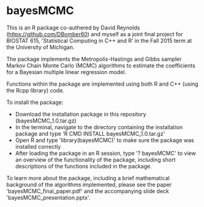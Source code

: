 # bayesMCMC

This is an R package co-authered by David Reynolds (https://github.com/DBomber60) and myself as a joint final project for BIOSTAT 615, 'Statistical Computing in C++ and R' in the Fall 2015 term at the University of Michigan.

The package implements the Metropolis-Hastings and Gibbs sampler Markov Chain Monte Carlo (MCMC) algorithms to estimate the coefficients for a Bayesian multiple linear regression model.

Functions within the package are implemented using both R and C++ (using the Rcpp library) code.

To install the package:
* Download the installation package in this repository (bayesMCMC_1.0.tar.gz)
* In the terminal, navigate to the directory containing the installation package and type 'R CMD INSTALL bayesMCMC_1.0.tar.gz'
* Open R and type 'library(bayesMCMC)' to make sure the package was installed correctly
* After loading the package in an R session, type '? bayesMCMC' to view an overview of the functionality of the package, including short descriptions of the functions included in the package.

To learn more about the package, including a brief mathematical background of the algorithms implemented, please see the paper 'bayesMCMC_final_paper.pdf' and the accompanying slide deck 'bayesMCMC_presentation.pptx'.
